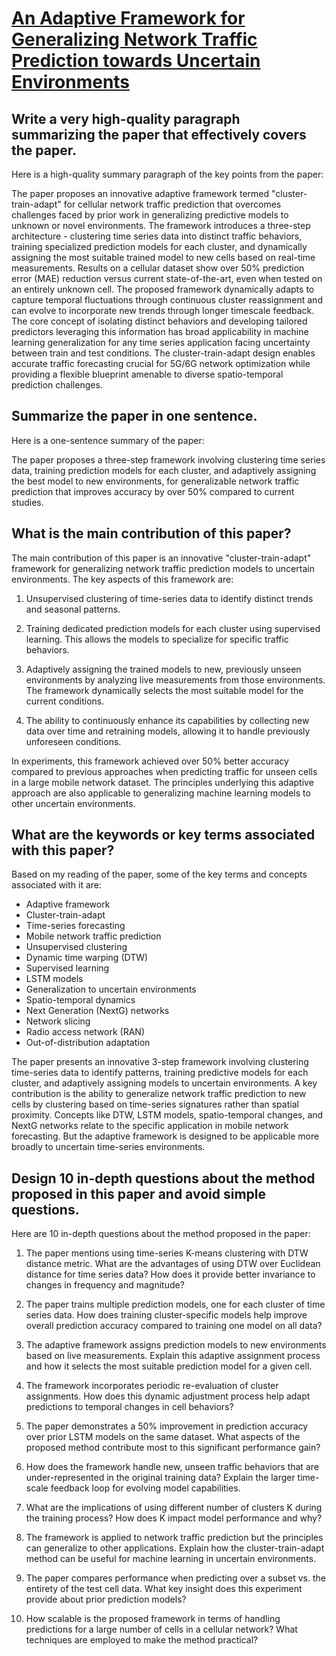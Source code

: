 # [An Adaptive Framework for Generalizing Network Traffic Prediction   towards Uncertain Environments](https://arxiv.org/abs/2311.18824)

## Write a very high-quality paragraph summarizing the paper that effectively covers the paper.

 Here is a high-quality summary paragraph of the key points from the paper:

The paper proposes an innovative adaptive framework termed "cluster-train-adapt" for cellular network traffic prediction that overcomes challenges faced by prior work in generalizing predictive models to unknown or novel environments. The framework introduces a three-step architecture - clustering time series data into distinct traffic behaviors, training specialized prediction models for each cluster, and dynamically assigning the most suitable trained model to new cells based on real-time measurements. Results on a cellular dataset show over 50% prediction error (MAE) reduction versus current state-of-the-art, even when tested on an entirely unknown cell. The proposed framework dynamically adapts to capture temporal fluctuations through continuous cluster reassignment and can evolve to incorporate new trends through longer timescale feedback. The core concept of isolating distinct behaviors and developing tailored predictors leveraging this information has broad applicability in machine learning generalization for any time series application facing uncertainty between train and test conditions. The cluster-train-adapt design enables accurate traffic forecasting crucial for 5G/6G network optimization while providing a flexible blueprint amenable to diverse spatio-temporal prediction challenges.


## Summarize the paper in one sentence.

 Here is a one-sentence summary of the paper:

The paper proposes a three-step framework involving clustering time series data, training prediction models for each cluster, and adaptively assigning the best model to new environments, for generalizable network traffic prediction that improves accuracy by over 50% compared to current studies.


## What is the main contribution of this paper?

 The main contribution of this paper is an innovative "cluster-train-adapt" framework for generalizing network traffic prediction models to uncertain environments. The key aspects of this framework are:

1) Unsupervised clustering of time-series data to identify distinct trends and seasonal patterns. 

2) Training dedicated prediction models for each cluster using supervised learning. This allows the models to specialize for specific traffic behaviors.

3) Adaptively assigning the trained models to new, previously unseen environments by analyzing live measurements from those environments. The framework dynamically selects the most suitable model for the current conditions.

4) The ability to continuously enhance its capabilities by collecting new data over time and retraining models, allowing it to handle previously unforeseen conditions. 

In experiments, this framework achieved over 50% better accuracy compared to previous approaches when predicting traffic for unseen cells in a large mobile network dataset. The principles underlying this adaptive approach are also applicable to generalizing machine learning models to other uncertain environments.


## What are the keywords or key terms associated with this paper?

 Based on my reading of the paper, some of the key terms and concepts associated with it are:

- Adaptive framework
- Cluster-train-adapt 
- Time-series forecasting
- Mobile network traffic prediction
- Unsupervised clustering
- Dynamic time warping (DTW)
- Supervised learning
- LSTM models
- Generalization to uncertain environments
- Spatio-temporal dynamics
- Next Generation (NextG) networks
- Network slicing
- Radio access network (RAN)
- Out-of-distribution adaptation

The paper presents an innovative 3-step framework involving clustering time-series data to identify patterns, training predictive models for each cluster, and adaptively assigning models to uncertain environments. A key contribution is the ability to generalize network traffic prediction to new cells by clustering based on time-series signatures rather than spatial proximity. Concepts like DTW, LSTM models, spatio-temporal changes, and NextG networks relate to the specific application in mobile network forecasting. But the adaptive framework is designed to be applicable more broadly to uncertain time-series environments.


## Design 10 in-depth questions about the method proposed in this paper and avoid simple questions.

 Here are 10 in-depth questions about the method proposed in the paper:

1. The paper mentions using time-series K-means clustering with DTW distance metric. What are the advantages of using DTW over Euclidean distance for time series data? How does it provide better invariance to changes in frequency and magnitude?

2. The paper trains multiple prediction models, one for each cluster of time series data. How does training cluster-specific models help improve overall prediction accuracy compared to training one model on all data? 

3. The adaptive framework assigns prediction models to new environments based on live measurements. Explain this adaptive assignment process and how it selects the most suitable prediction model for a given cell. 

4. The framework incorporates periodic re-evaluation of cluster assignments. How does this dynamic adjustment process help adapt predictions to temporal changes in cell behaviors?

5. The paper demonstrates a 50% improvement in prediction accuracy over prior LSTM models on the same dataset. What aspects of the proposed method contribute most to this significant performance gain?

6. How does the framework handle new, unseen traffic behaviors that are under-represented in the original training data? Explain the larger time-scale feedback loop for evolving model capabilities.

7. What are the implications of using different number of clusters K during the training process? How does K impact model performance and why?

8. The framework is applied to network traffic prediction but the principles can generalize to other applications. Explain how the cluster-train-adapt method can be useful for machine learning in uncertain environments.  

9. The paper compares performance when predicting over a subset vs. the entirety of the test cell data. What key insight does this experiment provide about prior prediction models? 

10. How scalable is the proposed framework in terms of handling predictions for a large number of cells in a cellular network? What techniques are employed to make the method practical?
